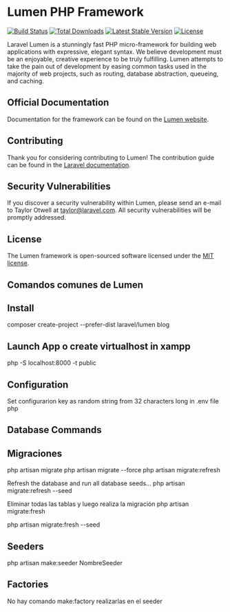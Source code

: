 # Lumen PHP Framework

[![Build Status](https://travis-ci.org/laravel/lumen-framework.svg)](https://travis-ci.org/laravel/lumen-framework)
[![Total Downloads](https://img.shields.io/packagist/dt/laravel/lumen-framework)](https://packagist.org/packages/laravel/lumen-framework)
[![Latest Stable Version](https://img.shields.io/packagist/v/laravel/lumen-framework)](https://packagist.org/packages/laravel/lumen-framework)
[![License](https://img.shields.io/packagist/l/laravel/lumen)](https://packagist.org/packages/laravel/lumen-framework)

Laravel Lumen is a stunningly fast PHP micro-framework for building web applications with expressive, elegant syntax. We believe development must be an enjoyable, creative experience to be truly fulfilling. Lumen attempts to take the pain out of development by easing common tasks used in the majority of web projects, such as routing, database abstraction, queueing, and caching.

## Official Documentation

Documentation for the framework can be found on the [Lumen website](https://lumen.laravel.com/docs).

## Contributing

Thank you for considering contributing to Lumen! The contribution guide can be found in the [Laravel documentation](https://laravel.com/docs/contributions).

## Security Vulnerabilities

If you discover a security vulnerability within Lumen, please send an e-mail to Taylor Otwell at taylor@laravel.com. All security vulnerabilities will be promptly addressed.

## License

The Lumen framework is open-sourced software licensed under the [MIT license](https://opensource.org/licenses/MIT).


## Comandos comunes de Lumen

## Install
composer create-project --prefer-dist laravel/lumen blog

## Launch App o create virtualhost in xampp
php -S localhost:8000 -t public

## Configuration
Set configurarion key as random string from 32 characters long in .env file php 

## Database Commands
## Migraciones
php artisan migrate
php artisan migrate --force
php artisan migrate:refresh

Refresh the database and run all database seeds...
php artisan migrate:refresh --seed

Eliminar todas las tablas y luego realiza la migración
php artisan migrate:fresh
 
php artisan migrate:fresh --seed

## Seeders
php artisan make:seeder NombreSeeder

## Factories
No hay comando make:factory realizarlas en el seeder
